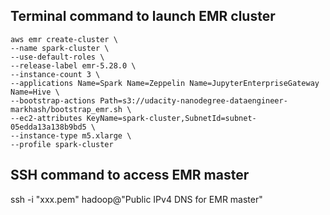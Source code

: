 ## Terminal command to launch EMR cluster

```
aws emr create-cluster \
--name spark-cluster \
--use-default-roles \
--release-label emr-5.28.0 \
--instance-count 3 \
--applications Name=Spark Name=Zeppelin Name=JupyterEnterpriseGateway Name=Hive \
--bootstrap-actions Path=s3://udacity-nanodegree-dataengineer-markhash/bootstrap_emr.sh \
--ec2-attributes KeyName=spark-cluster,SubnetId=subnet-05edda13a138b9bd5 \
--instance-type m5.xlarge \
--profile spark-cluster
```

## SSH command to access EMR master
ssh -i "xxx.pem" hadoop@"Public IPv4 DNS for EMR master"

